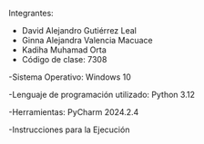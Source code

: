Integrantes:

- David Alejandro Gutiérrez Leal
- Ginna Alejandra Valencia Macuace
- Kadiha Muhamad Orta
- Código de clase: 7308
  
-Sistema Operativo: Windows 10

-Lenguaje de programación utilizado: Python 3.12

-Herramientas: PyCharm 2024.2.4

-Instrucciones para la Ejecución
